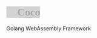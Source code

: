 # <span style="font-family:Serif;background:lightgray;color:darkgray">🥥 Coco</span>
Golang WebAssembly Framework
